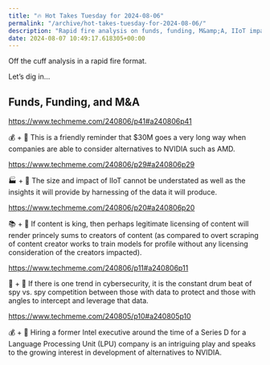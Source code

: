 ```yaml
---
title: "🔥 Hot Takes Tuesday for 2024-08-06"
permalink: "/archive/hot-takes-tuesday-for-2024-08-06/"
description: "Rapid fire analysis on funds, funding, M&amp;A, IIoT impact, content licensing, and cybersecurity trends."
date: 2024-08-07 10:49:17.618305+00:00
---
```


<!-- buttondown-editor-mode: plaintext --><p>Off the cuff analysis in a rapid fire format.</p><p>Let’s dig in…</p><h2>Funds, Funding, and M&amp;A</h2><p><a target="_blank" rel="noopener noreferrer nofollow" href="https://www.techmeme.com/240806/p41#a240806p41">https://www.techmeme.com/240806/p41#a240806p41</a></p><p>💰 + 🍪 This is a friendly reminder that $30M goes a very long way when companies are able to consider alternatives to NVIDIA such as AMD.</p><p><a target="_blank" rel="noopener noreferrer nofollow" href="https://www.techmeme.com/240806/p29#a240806p29">https://www.techmeme.com/240806/p29#a240806p29</a></p><p>🏭 + 🤖 The size and impact of IIoT cannot be understated as well as the insights it will provide by harnessing of the data it will produce.</p><p><a target="_blank" rel="noopener noreferrer nofollow" href="https://www.techmeme.com/240806/p20#a240806p20">https://www.techmeme.com/240806/p20#a240806p20</a></p><p>📚 + 🤖 If content is king, then perhaps legitimate licensing of content will render princely sums to creators of content (as compared to overt scraping of content creator works to train models for profile without any licensing consideration of the creators impacted).</p><p><a target="_blank" rel="noopener noreferrer nofollow" href="https://www.techmeme.com/240806/p11#a240806p11">https://www.techmeme.com/240806/p11#a240806p11</a></p><p>🔐 + 🤖 If there is one trend in cybersecurity, it is the constant drum beat of spy vs. spy competition between those with data to protect and those with angles to intercept and leverage that data.</p><p><a target="_blank" rel="noopener noreferrer nofollow" href="https://www.techmeme.com/240805/p10#a240805p10">https://www.techmeme.com/240805/p10#a240805p10</a></p><p>💰 + 🍪 Hiring a former Intel executive around the time of a Series D for a Language Processing Unit (LPU) company is an intriguing play and speaks to the growing interest in development of alternatives to NVIDIA.</p>